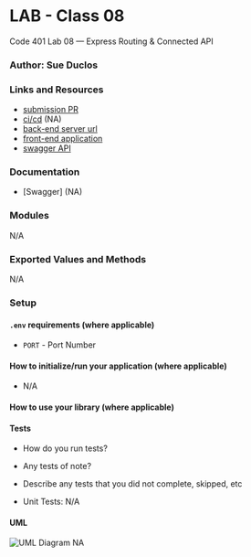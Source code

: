 # LAB - Class 08

Code 401 Lab 08 — Express Routing & Connected API

### Author: Sue Duclos

### Links and Resources

- [submission PR](https://github.com/sueduclos-401-advanced-javascript/lab-08/pull/1)
- [ci/cd]() (NA)
- [back-end server url](NA) 
- [front-end application](NA)
- [swagger API](NA)

### Documentation

- [Swagger] (NA)

### Modules

N/A

### Exported Values and Methods

N/A

### Setup

#### `.env` requirements (where applicable)

- `PORT` - Port Number

#### How to initialize/run your application (where applicable)

- N/A

#### How to use your library (where applicable)


#### Tests

- How do you run tests?
- Any tests of note?
- Describe any tests that you did not complete, skipped, etc

- Unit Tests: N/A

#### UML

![UML Diagram]() NA

